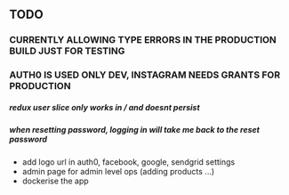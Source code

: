 ## TODO

### CURRENTLY ALLOWING TYPE ERRORS IN THE PRODUCTION BUILD JUST FOR TESTING

### AUTH0 IS USED ONLY DEV, INSTAGRAM NEEDS GRANTS FOR PRODUCTION

##### redux user slice only works in / and doesnt persist

##### when resetting password, logging in will take me back to the reset password

- add logo url in auth0, facebook, google, sendgrid settings
- admin page for admin level ops (adding products ...)
- dockerise the app
